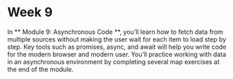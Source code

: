 # Week 9

In ** Module 9: Asynchronous Code **, you’ll learn how to fetch data from multiple sources without making the user wait for each item to load step by step. Key tools such as promises, async, and await will help you write code for the modern browser and modern user. You’ll practice working with data in an asynchronous environment by completing several map exercises at the end of the module.